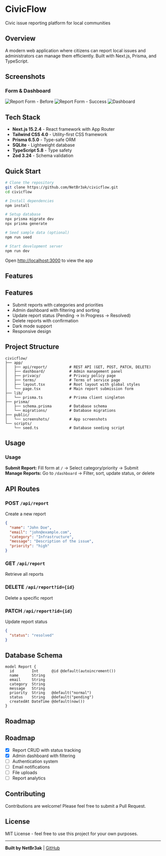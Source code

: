 # CivicFlow

Civic issue reporting platform for local communities

## Overview

A modern web application where citizens can report local issues and administrators can manage them efficiently. Built with Next.js, Prisma, and TypeScript.

## Screenshots

### Form & Dashboard
![Report Form - Before](./public/screenshots/form-before.png)
![Report Form - Success](./public/screenshots/form-after.png)
![Dashboard](./public/screenshots/dashboard.png)

## Tech Stack

- **Next.js 15.2.4** - React framework with App Router
- **Tailwind CSS 4.0** - Utility-first CSS framework
- **Prisma 6.5.0** - Type-safe ORM
- **SQLite** - Lightweight database
- **TypeScript 5.8** - Type safety
- **Zod 3.24** - Schema validation

## Quick Start

```bash
# Clone the repository
git clone https://github.com/NetBr3ak/civicflow.git
cd civicflow

# Install dependencies
npm install

# Setup database
npx prisma migrate dev
npx prisma generate

# Seed sample data (optional)
npm run seed

# Start development server
npm run dev
```

Open [http://localhost:3000](http://localhost:3000) to view the app

## Features

## Features

- Submit reports with categories and priorities
- Admin dashboard with filtering and sorting
- Update report status (Pending → In Progress → Resolved)
- Delete reports with confirmation
- Dark mode support
- Responsive design

## Project Structure

```
civicflow/
├── app/
│   ├── api/report/          # REST API (GET, POST, PATCH, DELETE)
│   ├── dashboard/           # Admin management panel
│   ├── privacy/             # Privacy policy page
│   ├── terms/               # Terms of service page
│   ├── layout.tsx           # Root layout with global styles
│   └── page.tsx             # Main report submission form
├── lib/
│   └── prisma.ts            # Prisma client singleton
├── prisma/
│   ├── schema.prisma        # Database schema
│   └── migrations/          # Database migrations
├── public/
│   └── screenshots/         # App screenshots
└── scripts/
    └── seed.ts              # Database seeding script
```

## Usage

### Usage

**Submit Report:** Fill form at `/` → Select category/priority → Submit  
**Manage Reports:** Go to `/dashboard` → Filter, sort, update status, or delete

## API Routes

### POST `/api/report`
Create a new report
```json
{
  "name": "John Doe",
  "email": "john@example.com",
  "category": "Infrastructure",
  "message": "Description of the issue",
  "priority": "high"
}
```

### GET `/api/report`
Retrieve all reports

### DELETE `/api/report?id={id}`
Delete a specific report

### PATCH `/api/report?id={id}`
Update report status
```json
{
  "status": "resolved"
}
```

## Database Schema

```prisma
model Report {
  id        Int      @id @default(autoincrement())
  name      String
  email     String
  category  String
  message   String
  priority  String   @default("normal")
  status    String   @default("pending")
  createdAt DateTime @default(now())
}
```



## Roadmap

## Roadmap

- [x] Report CRUD with status tracking
- [x] Admin dashboard with filtering
- [ ] Authentication system
- [ ] Email notifications
- [ ] File uploads
- [ ] Report analytics

## Contributing

Contributions are welcome! Please feel free to submit a Pull Request.

## License

MIT License - feel free to use this project for your own purposes.

---

**Built by NetBr3ak** | [GitHub](https://github.com/NetBr3ak/civicflow)